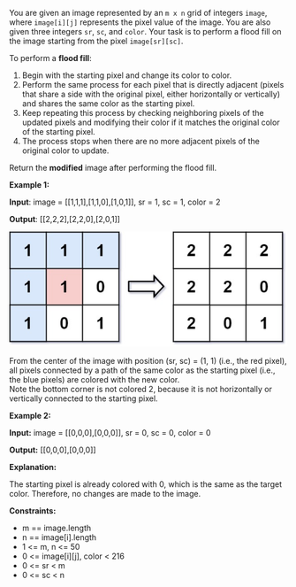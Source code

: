 

You are given an image represented by an `m x n` grid of integers `image`, where `image[i][j]` represents the pixel value of the image. You are also given three integers `sr`, `sc`, and `color`. Your task is to perform a flood fill on the image starting from the pixel `image[sr][sc]`.

To perform a __flood fill__:

1. Begin with the starting pixel and change its color to color. 
2. Perform the same process for each pixel that is directly adjacent (pixels that share a side with the original pixel, either horizontally or vertically) and shares the same color as the starting pixel. 
3. Keep repeating this process by checking neighboring pixels of the updated pixels and modifying their color if it matches the original color of the starting pixel. 
4. The process stops when there are no more adjacent pixels of the original color to update.

Return the __modified__ image after performing the flood fill.



__Example 1:__

__Input__: image = [[1,1,1],[1,1,0],[1,0,1]], sr = 1, sc = 1, color = 2

__Output__: [[2,2,2],[2,2,0],[2,0,1]]

![Ex1](./assets/flood1-grid.jpg)

From the center of the image with position (sr, sc) = (1, 1) (i.e., the red pixel), all pixels connected by a path of the same color as the starting pixel (i.e., the blue pixels) are colored with the new color.   
Note the bottom corner is not colored 2, because it is not horizontally or vertically connected to the starting pixel.


__Example 2:__

__Input:__ image = [[0,0,0],[0,0,0]], sr = 0, sc = 0, color = 0   

__Output:__ [[0,0,0],[0,0,0]]   

__Explanation:__

The starting pixel is already colored with 0, which is the same as the target color. Therefore, no changes are made to the image.



__Constraints:__   
    
- m == image.length 
- n == image[i].length 
- 1 <= m, n <= 50 
- 0 <= image[i][j], color < 216 
- 0 <= sr < m 
- 0 <= sc < n
